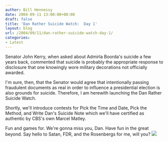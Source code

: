 ```yaml
---
author: Bill Hennessy
date: 2004-09-11 13:00:00+00:00
draft: false
title: 'Dan Rather Suicide Watch:  Day 1'
layout: blog
url: /2004/09/11/dan-rather-suicide-watch-day-1/
categories:
- Latest
---
```


Senator John Kerry, when asked about Admirla Boorda's suicide a few years back, commented that suicide is probably the appropriate response to disclosure that one knowingly wore military decorations not officially awarded.  
  
I'm sure, then, that the Senator would agree that intentionally passing fraudulent documents as real in order to influence a presidential election is also grounds for suicide.  Therefore, I am herewith launching the Dan Rather Suicide Watch.    
  
Shortly, we'll introduce contests for Pick the Time and Date, Pick the Method, and Write Dan's Suicide Note which we'll have certified as authentic by CBS's own Marcel Matley.    
  
Fun and games for.  We're gonna miss you, Dan.  Have fun in the great beyond.  Say hello to Satan, FDR, and the Rosenbergs for me, will you?  ![](https://blog.billhennessy.com/aggbug.aspx?PostID=570)


